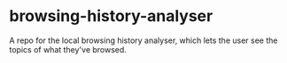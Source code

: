 # browsing-history-analyser
A repo for the local browsing history analyser, which lets the user see the topics of what they've browsed.
